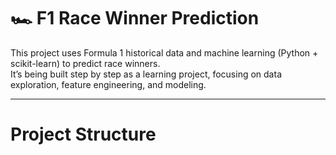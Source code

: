 # 🏎️ F1 Race Winner Prediction

This project uses Formula 1 historical data and machine learning (Python + scikit-learn) to predict race winners.  
It’s being built step by step as a learning project, focusing on data exploration, feature engineering, and modeling.

---

# Project Structure
